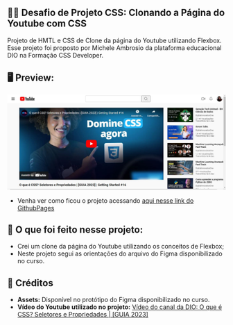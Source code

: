 ## 👨‍💻 Desafio de Projeto CSS: Clonando a Página do Youtube com CSS
Projeto de HMTL e CSS de Clone da página do Youtube utilizando Flexbox. <br>
Esse projeto foi proposto por  Michele Ambrosio da plataforma educacional DIO na Formação CSS Developer.

## 🖥 Preview:
![Imagem do Projeto](assets/img/projeto.JPG)
- Venha ver como ficou o projeto acessando [aqui nesse link do GithubPages](https://deboramc05.github.io/desafio-clone-youtube/)

## 🤔 O que foi feito nesse projeto:
- Crei um clone da página do Youtube utilizando os conceitos de Flexbox;
- Neste projeto segui as orientações do arquivo do Figma disponibilizado no curso.

## 📌 Créditos
- **Assets:** Disponível no protótipo do Figma disponibilizado no curso.
- **Vídeo do Youtube utilizado no projeto:** [Vídeo do canal da DIO: O que é CSS? Seletores e Propriedades | [GUIA 2023]](https://www.youtube.com/watch?v=HuEADvyhork&t=12s)


 